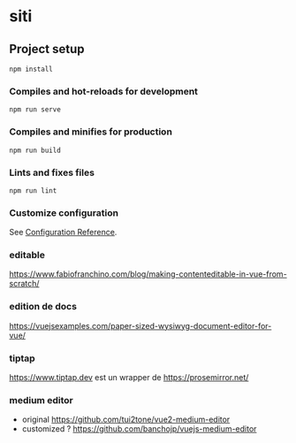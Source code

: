 # siti

## Project setup
```
npm install
```

### Compiles and hot-reloads for development
```
npm run serve
```

### Compiles and minifies for production
```
npm run build
```

### Lints and fixes files
```
npm run lint
```

### Customize configuration
See [Configuration Reference](https://cli.vuejs.org/config/).

### editable
https://www.fabiofranchino.com/blog/making-contenteditable-in-vue-from-scratch/

### edition de docs
https://vuejsexamples.com/paper-sized-wysiwyg-document-editor-for-vue/

### tiptap
https://www.tiptap.dev est un wrapper de https://prosemirror.net/

### medium editor
- original https://github.com/tui2tone/vue2-medium-editor
- customized ? https://github.com/banchojp/vuejs-medium-editor
